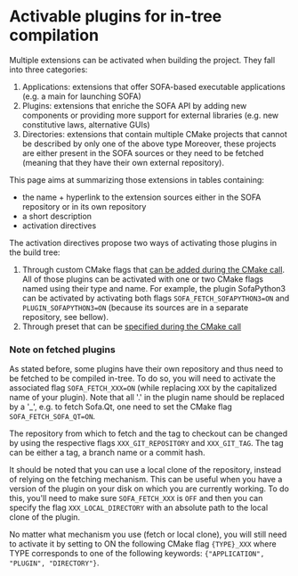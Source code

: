# Activable plugins for in-tree compilation

Multiple extensions can be activated when building the project. They fall into three categories:

1. Applications: extensions that offer SOFA-based executable applications (e.g. a main for launching SOFA)
2. Plugins: extensions that enriche the SOFA API by adding new components or providing more support for external libraries (e.g. new constitutive laws, alternative GUIs)
3. Directories: extensions that contain multiple CMake projects that cannot be described by only one of the above type
Moreover, these projects are either present in the SOFA sources or they need to be fetched (meaning that they have their own external repository).

This page aims at summarizing those extensions in tables containing:

- the name + hyperlink to the extension sources either in the SOFA repository or in its own repository
- a short description
- activation directives

The activation directives propose two ways of activating those plugins in the build tree:

1. Through custom CMake flags that [can be added during the CMake call](https://cmake.org/cmake/help/latest/manual/cmake.1.html#cmdoption-cmake-D). All of those plugins can be activated with one or two CMake flags named using their type and name. For example, the plugin SofaPython3 can be activated by activating both flags `SOFA_FETCH_SOFAPYTHON3=ON` and `PLUGIN_SOFAPYTHON3=ON` (because its sources are in a separate repository, see bellow).
2. Through preset that can be [specified during the CMake call](https://cmake.org/cmake/help/latest/manual/cmake-presets.7.html#introduction)

### Note on fetched plugins

As stated before, some plugins have their own repository and thus need to be fetched to be compiled in-tree. To do so, you will need to activate the associated flag `SOFA_FETCH_XXX=ON` (while replacing `XXX` by the capitalized name of your plugin). Note that all '.' in the plugin name should be replaced by a '_', e.g. to fetch Sofa.Qt, one need to set the CMake flag `SOFA_FETCH_SOFA_QT=ON`.

The repository from which to fetch and the tag to checkout can be changed by using the respective flags `XXX_GIT_REPOSITORY` and `XXX_GIT_TAG`. The tag can be either a tag, a branch name or a commit hash. 

It should be noted that you can use a local clone of the repository, instead of relying on the fetching mechanism. This can be useful when you have a version of the plugin on your disk on which you are currently working. To do this, you'll need to make sure `SOFA_FETCH_XXX` is `OFF` and then you can specify the flag `XXX_LOCAL_DIRECTORY` with an absolute path to the local clone of the plugin. 

No matter what mechanism you use (fetch or local clone), you will still need to activate it by setting to ON the following CMake flag `{TYPE}_XXX` where TYPE corresponds to one of the following keywords: `{"APPLICATION", "PLUGIN", "DIRECTORY"}`.


